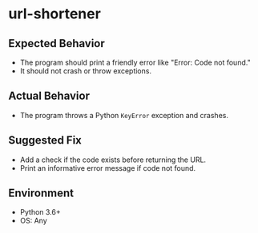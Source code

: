 # url-shortener

## Expected Behavior

- The program should print a friendly error like "Error: Code not found."
- It should not crash or throw exceptions.

## Actual Behavior

- The program throws a Python `KeyError` exception and crashes.

## Suggested Fix

- Add a check if the code exists before returning the URL.
- Print an informative error message if code not found.

## Environment

- Python 3.6+
- OS: Any



